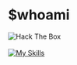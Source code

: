 # $whoami
<image src="https://www.hackthebox.eu/badge/image/641801" alt="Hack The Box"></image>
<br />
<br />
[![My Skills](https://skillicons.dev/icons?i=js,bash,cloudflare,ipfs,linux,nginx,unreal,vscode,docker,nodejs)](https://skillicons.dev)
